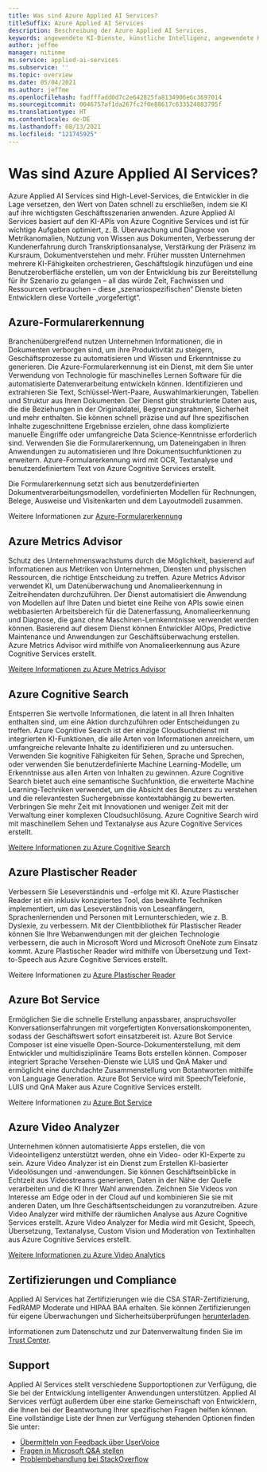 ```yaml
---
title: Was sind Azure Applied AI Services?
titleSuffix: Azure Applied AI Services
description: Beschreibung der Azure Applied AI Services.
keywords: angewendete KI-Dienste, künstliche Intelligenz, angewendete KI, KI-Dienste, kognitive Suche, angewendete KI-Features
author: jeffme
manager: nitinme
ms.service: applied-ai-services
ms.subservice: ''
ms.topic: overview
ms.date: 05/04/2021
ms.author: jeffme
ms.openlocfilehash: fadfffadd0d7c2e642825fa8134906e6c3697014
ms.sourcegitcommit: 0046757af1da267fc2f0e88617c633524883795f
ms.translationtype: HT
ms.contentlocale: de-DE
ms.lasthandoff: 08/13/2021
ms.locfileid: "121745925"
---
```

# <a name="what-are-azure-applied-ai-services"></a>Was sind Azure Applied AI Services?

Azure Applied AI Services sind High-Level-Services, die Entwickler in die Lage versetzen, den Wert von Daten schnell zu erschließen, indem sie KI auf ihre wichtigsten Geschäftsszenarien anwenden.  Azure Applied AI Services basiert auf den KI-APIs von Azure Cognitive Services und ist für wichtige Aufgaben optimiert, z. B. Überwachung und Diagnose von Metrikanomalien, Nutzung von Wissen aus Dokumenten, Verbesserung der Kundenerfahrung durch Transkriptionsanalyse, Verstärkung der Präsenz im Kursraum, Dokumentverstehen und mehr. Früher mussten Unternehmen mehrere KI-Fähigkeiten orchestrieren, Geschäftslogik hinzufügen und eine Benutzeroberfläche erstellen, um von der Entwicklung bis zur Bereitstellung für ihr Szenario zu gelangen – all das würde Zeit, Fachwissen und Ressourcen verbrauchen – diese „szenariospezifischen“ Dienste bieten Entwicklern diese Vorteile „vorgefertigt“.

## <a name="azure-form-recognizer"></a>Azure-Formularerkennung

Branchenübergreifend nutzen Unternehmen Informationen, die in Dokumenten verborgen sind, um ihre Produktivität zu steigern, Geschäftsprozesse zu automatisieren und Wissen und Erkenntnisse zu generieren.  Die Azure-Formularerkennung ist ein Dienst, mit dem Sie unter Verwendung von Technologie für maschinelles Lernen Software für die automatisierte Datenverarbeitung entwickeln können. Identifizieren und extrahieren Sie Text, Schlüssel-Wert-Paare, Auswahlmarkierungen, Tabellen und Struktur aus Ihren Dokumenten. Der Dienst gibt strukturierte Daten aus, die die Beziehungen in der Originaldatei, Begrenzungsrahmen, Sicherheit und mehr enthalten. Sie können schnell präzise und auf Ihre spezifischen Inhalte zugeschnittene Ergebnisse erzielen, ohne dass komplizierte manuelle Eingriffe oder umfangreiche Data Science-Kenntnisse erforderlich sind. Verwenden Sie die Formularerkennung, um Dateneingaben in Ihren Anwendungen zu automatisieren und Ihre Dokumentsuchfunktionen zu erweitern.  Azure-Formularerkennung wird mit OCR, Textanalyse und benutzerdefiniertem Text von Azure Cognitive Services erstellt.

Die Formularerkennung setzt sich aus benutzerdefinierten Dokumentverarbeitungsmodellen, vordefinierten Modellen für Rechnungen, Belege, Ausweise und Visitenkarten und dem Layoutmodell zusammen. 

Weitere Informationen zur [Azure-Formularerkennung](../cognitive-services/form-recognizer/index.yml)

## <a name="azure-metrics-advisor"></a>Azure Metrics Advisor

Schutz des Unternehmenswachstums durch die Möglichkeit, basierend auf Informationen aus Metriken von Unternehmen, Diensten und physischen Ressourcen, die richtige Entscheidung zu treffen.  Azure Metrics Advisor verwendet KI, um Datenüberwachung und Anomalieerkennung in Zeitreihendaten durchzuführen. Der Dienst automatisiert die Anwendung von Modellen auf Ihre Daten und bietet eine Reihe von APIs sowie einen webbasierten Arbeitsbereich für die Datenerfassung, Anomalieerkennung und Diagnose, die ganz ohne Maschinen-Lernkenntnisse verwendet werden können. Basierend auf diesem Dienst können Entwickler AIOps, Predictive Maintenance und Anwendungen zur Geschäftsüberwachung erstellen.  Azure Metrics Advisor wird mithilfe von Anomalieerkennung aus Azure Cognitive Services erstellt.

[Weitere Informationen zu Azure Metrics Advisor](./metrics-advisor/index.yml)

## <a name="azure-cognitive-search"></a>Azure Cognitive Search

Entsperren Sie wertvolle Informationen, die latent in all Ihren Inhalten enthalten sind, um eine Aktion durchzuführen oder Entscheidungen zu treffen.  Azure Cognitive Search ist der einzige Cloudsuchdienst mit integrierten KI-Funktionen, die alle Arten von Informationen anreichern, um umfangreiche relevante Inhalte zu identifizieren und zu untersuchen. Verwenden Sie kognitive Fähigkeiten für Sehen, Sprache und Sprechen, oder verwenden Sie benutzerdefinierte Machine Learning-Modelle, um Erkenntnisse aus allen Arten von Inhalten zu gewinnen. Azure Cognitive Search bietet auch eine semantische Suchfunktion, die erweiterte Machine Learning-Techniken verwendet, um die Absicht des Benutzers zu verstehen und die relevantesten Suchergebnisse kontextabhängig zu bewerten. Verbringen Sie mehr Zeit mit Innovationen und weniger Zeit mit der Verwaltung einer komplexen Cloudsuchlösung.  Azure Cognitive Search wird mit maschinellem Sehen und Textanalyse aus Azure Cognitive Services erstellt.

[Weitere Informationen zu Azure Cognitive Search](../search/index.yml)

## <a name="azure-immersive-reader"></a>Azure Plastischer Reader

Verbessern Sie Leseverständnis und -erfolge mit KI. Azure Plastischer Reader ist ein inklusiv konzipiertes Tool, das bewährte Techniken implementiert, um das Leseverständnis von Leseanfängern, Sprachenlernenden und Personen mit Lernunterschieden, wie z. B. Dyslexie, zu verbessern. Mit der Clientbibliothek für Plastischer Reader können Sie Ihre Webanwendungen mit der gleichen Technologie verbessern, die auch in Microsoft Word und Microsoft OneNote zum Einsatz kommt. Azure Plastischer Reader wird mithilfe von Übersetzung und Text-to-Speech aus Azure Cognitive Services erstellt.

Weitere Informationen zu [Azure Plastischer Reader](./immersive-reader/index.yml)

## <a name="azure-bot-service"></a>Azure Bot Service

Ermöglichen Sie die schnelle Erstellung anpassbarer, anspruchsvoller Konversationserfahrungen mit vorgefertigten Konversationskomponenten, sodass der Geschäftswert sofort einsatzbereit ist.  Azure Bot Service Composer ist eine visuelle Open-Source-Dokumenterstellung, mit dem Entwickler und multidisziplinäre Teams Bots erstellen können. Composer integriert Sprache Versehen-Dienste wie LUIS und QnA Maker und ermöglicht eine durchdachte Zusammenstellung von Botantworten mithilfe von Language Generation. Azure Bot Service wird mit Speech/Telefonie, LUIS und QnA Maker aus Azure Cognitive Services erstellt.

Weitere Informationen zu [Azure Bot Service](/composer/)

## <a name="azure-video-analyzer"></a>Azure Video Analyzer 

Unternehmen können automatisierte Apps erstellen, die von Videointelligenz unterstützt werden, ohne ein Video- oder KI-Experte zu sein.  Azure Video Analyzer ist ein Dienst zum Erstellen KI-basierter Videolösungen und -anwendungen. Sie können Geschäftseinblicke in Echtzeit aus Videostreams generieren, Daten in der Nähe der Quelle verarbeiten und die KI Ihrer Wahl anwenden. Zeichnen Sie Videos von Interesse am Edge oder in der Cloud auf und kombinieren Sie sie mit anderen Daten, um Ihre Geschäftsentscheidungen zu voranzutreiben.  Azure Video Analyzer wird mithilfe der räumlichen Analyse aus Azure Cognitive Services erstellt.  Azure Video Analyzer for Media wird mit Gesicht, Speech, Übersetzung, Textanalyse, Custom Vision und Moderation von Textinhalten aus Azure Cognitive Services erstellt.  

[Weitere Informationen zu Azure Video Analytics](../azure-video-analyzer/index.yml)

## <a name="certifications-and-compliance"></a>Zertifizierungen und Compliance

Applied AI Services hat Zertifizierungen wie die CSA STAR-Zertifizierung, FedRAMP Moderate und HIPAA BAA erhalten. Sie können Zertifizierungen für eigene Überwachungen und Sicherheitsüberprüfungen [herunterladen](/samples/browse/?redirectedfrom=TechNet-Gallery "Download verfügbar ist").

Informationen zum Datenschutz und zur Datenverwaltung finden Sie im [Trust Center](https://servicetrust.microsoft.com/ "Trust Center").

## <a name="support"></a>Support

Applied AI Services stellt verschiedene Supportoptionen zur Verfügung, die Sie bei der Entwicklung intelligenter Anwendungen unterstützen. Applied AI Services verfügt außerdem über eine starke Gemeinschaft von Entwicklern, die Ihnen bei der Beantwortung Ihrer spezifischen Fragen helfen können. Eine vollständige Liste der Ihnen zur Verfügung stehenden Optionen finden Sie unter:

- [Übermitteln von Feedback über UserVoice](https://aka.ms/AppliedAIUserVoice)
- [Fragen in Microsoft Q&A stellen](/answers/topics/azure-applied-ai-services.html)
- [Problembehandlung bei StackOverflow](https://aka.ms/AppliedAIStackOverflow)